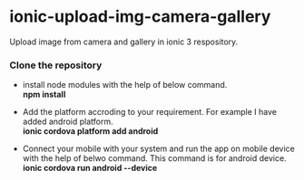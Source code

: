 # ionic-upload-img-camera-gallery

Upload image from camera and gallery in ionic 3 respository.


### Clone the repository
- install node modules with the help of below command. <br/>
**npm install** 

- Add the platform accroding to your requirement. For example I have added android platform. <br/>
**ionic cordova platform add android** 

- Connect your mobile with your system and run the app on mobile device with the help of belwo command. This command is for android device. <br/>
**ionic cordova run android --device**

